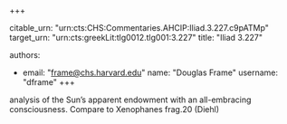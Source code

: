 +++


citable_urn: "urn:cts:CHS:Commentaries.AHCIP:Iliad.3.227.c9pATMp"
target_urn: "urn:cts:greekLit:tlg0012.tlg001:3.227"
title: "Iliad 3.227"

authors:
- email: "frame@chs.harvard.edu"
  name: "Douglas Frame"
  username: "dframe"
+++

<p>analysis of the Sun’s apparent endowment with an all-embracing consciousness. Compare to Xenophanes frag.20 (Diehl)</p>